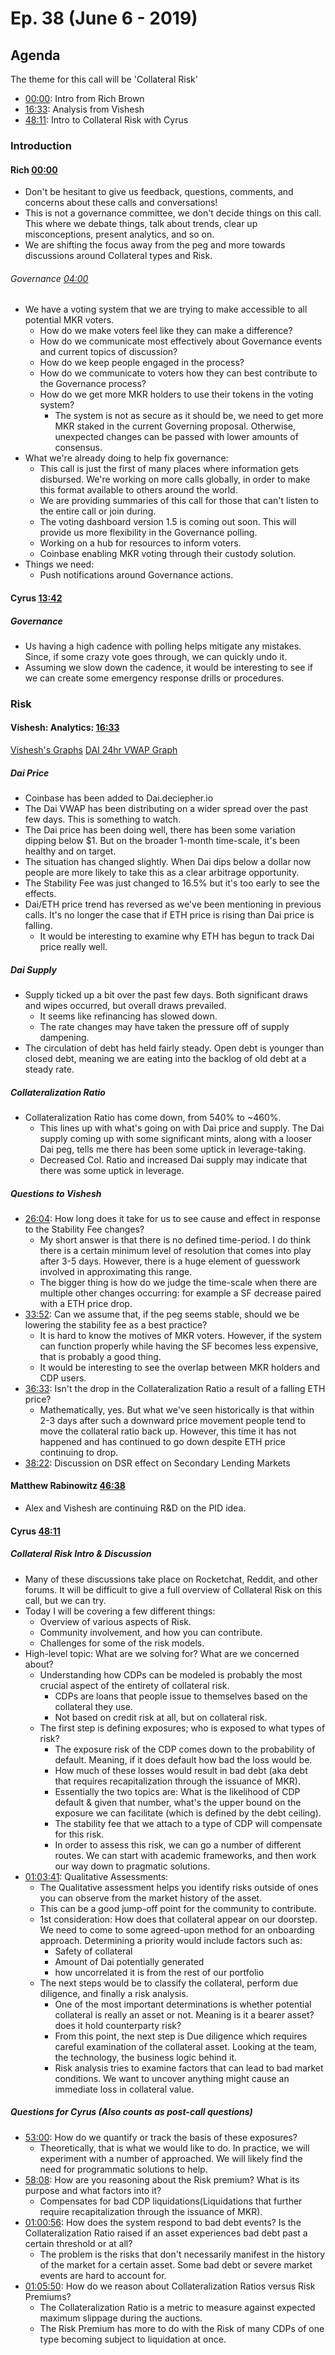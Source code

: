 # Ep. 38 \(June 6 - 2019\)

## Agenda

The theme for this call will be 'Collateral Risk'

- [00:00](https://youtu.be/AAYQZStoysQ?list=PLLzkWCj8ywWNq5-90-Id6VPSsrk4OWVan&t=5): Intro from Rich Brown
- [16:33](https://youtu.be/AAYQZStoysQ?list=PLLzkWCj8ywWNq5-90-Id6VPSsrk4OWVan&t=999): Analysis from Vishesh
- [48:11](https://youtu.be/AAYQZStoysQ?list=PLLzkWCj8ywWNq5-90-Id6VPSsrk4OWVan&t=2892): Intro to Collateral Risk with Cyrus

### Introduction

#### Rich [00:00](https://youtu.be/AAYQZStoysQ?list=PLLzkWCj8ywWNq5-90-Id6VPSsrk4OWVan&t=5)

- Don't be hesitant to give us feedback, questions, comments, and concerns about these calls and conversations! 
- This is not a governance committee, we don't decide things on this call. This where we debate things, talk about trends, clear up misconceptions, present analytics, and so on. 
- We are shifting the focus away from the peg and more towards discussions around Collateral types and Risk. 

###### Governance [04:00](https://youtu.be/AAYQZStoysQ?list=PLLzkWCj8ywWNq5-90-Id6VPSsrk4OWVan&t=241)

- We have a voting system that we are trying to make accessible to all potential MKR voters.
    - How do we make voters feel like they can make a difference?
    - How do we communicate most effectively about Governance events and current topics of discussion? 
    - How do we keep people engaged in the process?
    - How do we communicate to voters how they can best contribute to the Governance process? 
    - How do we get more MKR holders to use their tokens in the voting system?
        - The system is not as secure as it should be, we need to get more MKR staked in the current Governing proposal. Otherwise, unexpected changes can be passed with lower amounts of consensus.
- What we're already doing to help fix governance: 
    - This call is just the first of many places where information gets disbursed. We're working on more calls globally, in order to make this format available to others around the world. 
    - We are providing summaries of this call for those that can't listen to the entire call or join during. 
    - The voting dashboard version 1.5 is coming out soon. This will provide us more flexibility in the Governance polling. 
    - Working on a hub for resources to inform voters. 
    - Coinbase enabling MKR voting through their custody solution. 
- Things we need:
    - Push notifications around Governance actions. 

#### Cyrus [13:42](https://youtu.be/AAYQZStoysQ?list=PLLzkWCj8ywWNq5-90-Id6VPSsrk4OWVan&t=826)
##### Governance 

- Us having a high cadence with polling helps mitigate any mistakes. Since, if some crazy vote goes through, we can quickly undo it. 
- Assuming we slow down the cadence, it would be interesting to see if we can create some emergency response drills or procedures.  

### Risk

#### Vishesh: Analytics: [16:33](https://youtu.be/AAYQZStoysQ?list=PLLzkWCj8ywWNq5-90-Id6VPSsrk4OWVan&t=999) 
[Vishesh's Graphs](http://makerdao.descipher.io/)
[DAI 24hr VWAP Graph](http://dai.descipher.io/)

##### Dai Price
- Coinbase has been added to Dai.deciepher.io 
- The Dai VWAP has been distributing on a wider spread over the past few days. This is something to watch. 
- The Dai price has been doing well, there has been some variation dipping below $1. But on the broader 1-month time-scale, it's been healthy and on target. 
- The situation has changed slightly. When Dai dips below a dollar now people are more likely to take this as a clear arbitrage opportunity. 
- The Stability Fee was just changed to 16.5% but it's too early to see the effects. 
- Dai/ETH price trend has reversed as we've been mentioning in previous calls. It's no longer the case that if ETH price is rising than Dai price is falling. 
    - It would be interesting to examine why ETH has begun to track Dai price really well. 

##### Dai Supply
- Supply ticked up a bit over the past few days. Both significant draws and wipes occurred, but overall draws prevailed. 
    - It seems like refinancing has slowed down.
    - The rate changes may have taken the pressure off of supply dampening.
- The circulation of debt has held fairly steady. Open debt is younger than closed debt, meaning we are eating into the backlog of old debt at a steady rate. 

##### Collateralization Ratio
- Collateralization Ratio has come down, from 540% to ~460%. 
    - This lines up with what's going on with Dai price and supply. The Dai supply coming up with some significant mints, along with a looser Dai peg, tells me there has been some uptick in leverage-taking.  
    - Decreased Col. Ratio and increased Dai supply may indicate that there was some uptick in leverage. 

##### Questions to Vishesh
- [26:04](https://youtu.be/AAYQZStoysQ?list=PLLzkWCj8ywWNq5-90-Id6VPSsrk4OWVan&t=1565): How long does it take for us to see cause and effect in response to the Stability Fee changes? 
    - My short answer is that there is no defined time-period. I do think there is a certain minimum level of resolution that comes into play after 3-5 days. However, there is a huge element of guesswork involved in approximating this range. 
    - The bigger thing is how do we judge the time-scale when there are multiple other changes occurring: for example a SF decrease paired with a ETH price drop.
- [33:52](https://youtu.be/AAYQZStoysQ?list=PLLzkWCj8ywWNq5-90-Id6VPSsrk4OWVan&t=2033): Can we assume that, if the peg seems stable, should we be lowering the stability fee as a best practice? 
    - It is hard to know the motives of MKR voters. However, if the system can function properly while having the SF becomes less expensive, that is probably a good thing. 
    - It would be interesting to see the overlap between MKR holders and CDP users. 
- [36:33](https://youtu.be/AAYQZStoysQ?list=PLLzkWCj8ywWNq5-90-Id6VPSsrk4OWVan&t=2194): Isn't the drop in the Collateralization Ratio a result of a falling ETH price? 
    - Mathematically, yes. But what we've seen historically is that within 2-3 days after such a downward price movement people tend to move the collateral ratio back up. However, this time it has not happened and has continued to go down despite ETH price continuing to drop. 
- [38:22](https://youtu.be/AAYQZStoysQ?list=PLLzkWCj8ywWNq5-90-Id6VPSsrk4OWVan&t=2303): Discussion on DSR effect on Secondary Lending Markets 

#### Matthew Rabinowitz [46:38](https://youtu.be/AAYQZStoysQ?list=PLLzkWCj8ywWNq5-90-Id6VPSsrk4OWVan&t=2799)
- Alex and Vishesh are continuing R&D on the PID idea. 

#### Cyrus [48:11](https://youtu.be/AAYQZStoysQ?list=PLLzkWCj8ywWNq5-90-Id6VPSsrk4OWVan&t=2892)

##### Collateral Risk Intro & Discussion
- Many of these discussions take place on Rocketchat, Reddit, and other forums. It will be difficult to give a full overview of Collateral Risk on this call, but we can try. 
- Today I will be covering a few different things: 
    - Overview of various aspects of Risk.
    - Community involvement, and how you can contribute.
    - Challenges for some of the risk models. 
- High-level topic: What are we solving for? What are we concerned about? 
    - Understanding how CDPs can be modeled is probably the most crucial aspect of the entirety of collateral risk. 
        - CDPs are loans that people issue to themselves based on the collateral they use.
        - Not based on credit risk at all, but on collateral risk.  
    - The first step is defining exposures; who is exposed to what types of risk? 
        - The exposure risk of the CDP comes down to the probability of default. Meaning, if it does default how bad the loss would be. 
        - How much of these losses would result in bad debt (aka debt that requires recapitalization through the issuance of MKR).
        - Essentially the two topics are: What is the likelihood of CDP default & given that number, what's the upper bound on the exposure we can facilitate (which is defined by the debt ceiling).
        - The stability fee that we attach to a type of CDP will compensate for this risk. 
        - In order to assess this risk, we can go a number of different routes. We can start with academic frameworks, and then work our way down to pragmatic solutions. 
- [01:03:41](https://youtu.be/AAYQZStoysQ?list=PLLzkWCj8ywWNq5-90-Id6VPSsrk4OWVan&t=3817): Qualitative Assessments: 
    - The Qualitative assessment helps you identify risks outside of ones you can observe from the market history of the asset. 
    - This can be a good jump-off point for the community to contribute.
    - 1st consideration: How does that collateral appear on our doorstep. We need to come to some agreed-upon method for an onboarding approach. Determining a priority would include factors such as:
        - Safety of collateral
        - Amount of Dai potentially generated 
        - how uncorrelated it is from the rest of our portfolio 
    - The next steps would be to classify the collateral, perform due diligence, and finally a risk analysis. 
        - One of the most important determinations is whether potential collateral is really an asset or not. Meaning is it a bearer asset? does it hold counterparty risk? 
        - From this point, the next step is Due diligence which requires careful examination of the collateral asset. Looking at the team, the technology, the business logic behind it. 
        - Risk analysis tries to examine factors that can lead to bad market conditions. We want to uncover anything might cause an immediate loss in collateral value. 

##### Questions for Cyrus (Also counts as post-call questions)

- [53:00](https://youtu.be/AAYQZStoysQ?list=PLLzkWCj8ywWNq5-90-Id6VPSsrk4OWVan&t=3180): How do we quantify or track the basis of these exposures?
    - Theoretically, that is what we would like to do. In practice, we will experiment with a number of approached. We will likely find the need for programmatic solutions to help.  
- [58:08](https://youtu.be/AAYQZStoysQ?list=PLLzkWCj8ywWNq5-90-Id6VPSsrk4OWVan&t=3490): How are you reasoning about the Risk premium? What is its purpose and what factors into it? 
    - Compensates for bad CDP liquidations(Liquidations that further require recapitalization through the issuance of MKR). 
- [01:00:56](https://youtu.be/AAYQZStoysQ?list=PLLzkWCj8ywWNq5-90-Id6VPSsrk4OWVan&t=3654): How does the system respond to bad debt events? Is the Collateralization Ratio raised if an asset experiences bad debt past a certain threshold or at all? 
    - The problem is the risks that don't necessarily manifest in the history of the market for a certain asset. Some bad debt or severe market events are hard to account for. 
- [01:05:50](https://youtu.be/AAYQZStoysQ?list=PLLzkWCj8ywWNq5-90-Id6VPSsrk4OWVan&t=3953): How do we reason about Collateralization Ratios versus Risk Premiums? 
    - The Collateralization Ratio is a metric to measure against expected maximum slippage during the auctions. 
    - The Risk Premium has more to do with the Risk of many CDPs of one type becoming subject to liquidation at once.

